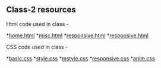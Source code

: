 ## Class-2 resources

Html code used in class - 

*[home.html](./home.html)
*[misc.html](./misc.html)
*[responsive.html](./responsive.html)
*[responsive.html](./responsive.html)


CSS code used in class - 

*[basic.css](./basic.css)
*[style.css](./style.css)
*[mstyle.css](./mstyle.css)
*[responsive.css](./responsive.css)
*[anim.css](./anim.css)